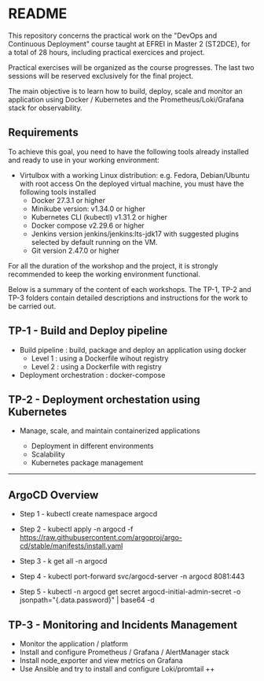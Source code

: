 # README #

This repository concerns the practical work on the "DevOps and Continuous Deployment" course taught at EFREI in Master 2 (ST2DCE), for a total of 28 hours, including practical exercices and project.

Practical exercises will be organized as the course progresses. The last two sessions will be reserved exclusively for the final project.

The main objective is to learn how to build, deploy, scale and monitor an application using Docker / Kubernetes and the Prometheus/Loki/Grafana stack for observability.

## Requirements ##

To achieve this goal, you need to have the following tools already installed and ready to use in your working environment:

* Virtulbox with a working Linux distribution: e.g. Fedora, Debian/Ubuntu with root access
On the deployed virtual machine, you must have the following tools installed
  * Docker 27.3.1 or higher
  * Minikube version: v1.34.0 or higher
  * Kubernetes CLI (kubectl) v1.31.2 or higher
  * Docker compose v2.29.6 or higher
  * Jenkins version jenkins/jenkins:lts-jdk17 with suggested plugins selected by default running on the VM.
  * Git version 2.47.0 or higher

For all the duration of the workshop and the project, it is strongly recommended to keep the working environment functional.

Below is a summary of the content of each workshops. The TP-1, TP-2 and TP-3 folders contain detailed descriptions and instructions for the work to be carried out.

## TP-1 - Build and Deploy pipeline ##

* Build pipeline : build, package and deploy an application using docker
  * Level 1 : using a Dockerfile wihout registry
  * Level 2 : using a Dockerfile with registry
* Deployment orchestration : docker-compose

## TP-2 - Deployment orchestation using Kubernetes ##

* Manage, scale, and maintain containerized applications

  * Deployment in different environments
  * Scalability
  * Kubernetes package management
***



## ArgoCD Overview ##

* Step 1 -  kubectl create namespace argocd

* Step 2 -  kubectl apply -n argocd -f https://raw.githubusercontent.com/argoproj/argo-cd/stable/manifests/install.yaml

* Step 3 -  k get all -n argocd

* Step 4 -  kubectl port-forward svc/argocd-server -n argocd 8081:443

* Step 5 -  kubectl -n argocd get secret argocd-initial-admin-secret -o jsonpath="{.data.password}" | base64 -d


## TP-3 - Monitoring and Incidents Management ##

* Monitor the application / platform
* Install and configure Prometheus / Grafana / AlertManager stack
* Install node_exporter and view metrics on Grafana
* Use Ansible and try to install and configure Loki/promtail ++
